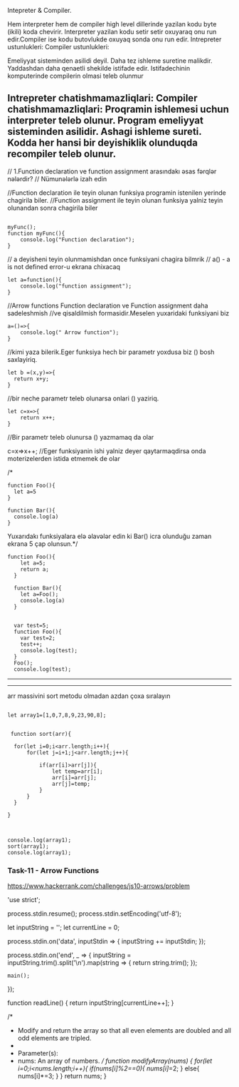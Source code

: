 Intepreter & Compiler.

 Hem interpreter hem de compiler high level dillerinde yazilan kodu byte (ikili) koda chevirir.
 Interpreter yazilan kodu setir setir oxuyaraq onu run  edir.Compiler ise kodu butovlukde oxuyaq sonda onu run
 edir.
   Intrepreter ustunlukleri:                                        Compiler ustunlukleri:
   
   Emeliyyat sisteminden asilidi deyil.                              Daha tez ishleme suretine malikdir.                  
   Yaddashdan daha qenaetli shekilde istifade edir.                  Istifadechinin komputerinde compilerin olmasi teleb olunmur
   
   Intrepreter chatishmamazliqlari:                                 Compiler chatishmamazliqlari:
   Proqramin ishlemesi uchun interpreter teleb olunur.              Program emeliyyat sisteminden asilidir.
   Ashagi ishleme sureti.                                           Kodda her hansi bir deyishiklik olunduqda recompiler teleb olunur.
-----------------------------------------------------------------------

// 1.Function declaration ve function assignment arasındakı əsas fərqlər nələrdir?
// Nümunələrlə izah edin

//Function declaration ile teyin olunan funksiya programin istenilen yerinde chagirila biler.
//Function assignment ile   teyin olunan funksiya yalniz teyin olunandan sonra chagirila biler

```

myFunc();
function myFunc(){
    console.log("Function declaration");
}
```


// a deyisheni teyin olunmamishdan once funksiyani chagira bilmrik
// a() -  a is not defined error-u ekrana chixacaq
```
let a=function(){
    console.log("function assignment");
}
```
//Arrow functions  Function declaration ve Function assignment daha sadeleshmish 
//ve qisaldilmish formasidir.Meselen yuxaridaki funksiyani biz
```
a=()=>{
    console.log(" Arrow function");
}
```
 //kimi yaza bilerik.Eger funksiya hech bir parametr yoxdusa biz () bosh saxlayiriq.
  ```
 let b =(x,y)=>{
    return x+y;
}
```
//bir neche parametr teleb olunarsa  onlari () yaziriq.
```
let c=x=>{
    return x++;
}
```
//Bir parametr teleb olunursa () yazmamaq da olar

c=x=>x++; //Eger funksiyanin ishi yalniz deyer qaytarmaqdirsa onda moterizelerden istida etmemek de olar



/*
```
function Foo(){
  let a=5
}

function Bar(){
  console.log(a)
}
```
Yuxarıdakı funksiyalara elə əlavələr edin ki Bar() icra olunduğu zaman ekrana 5 çap olunsun.*/
```
function Foo(){
    let a=5;
    return a;
  }

  function Bar(){
    let a=Foo();
    console.log(a)
  }

  
  var test=5;
  function Foo(){
    var test=2;
    test++;
    console.log(test);
  }
  Foo();
  console.log(test);
  ```
  ------------------------------------------------------------------------------
  --------------------
  arr massivini sort metodu olmadan azdan çoxa sıralayın
 
 
  ```

  let array1=[1,0,7,8,9,23,90,8];

   
   function sort(arr){
  
    for(let i=0;i<arr.length;i++){
        for(let j=i+1;j<arr.length;j++){

            if(arr[i]>arr[j]){
                let temp=arr[i];
                arr[i]=arr[j];
                arr[j]=temp;
            }
        }
    }

}



console.log(array1); 
sort(array1);
console.log(array1); 

```
### Task-11 - Arrow Functions

https://www.hackerrank.com/challenges/js10-arrows/problem

'use strict';

process.stdin.resume();
process.stdin.setEncoding('utf-8');

let inputString = '';
let currentLine = 0;

process.stdin.on('data', inputStdin => {
    inputString += inputStdin;
});

process.stdin.on('end', _ => {
    inputString = inputString.trim().split('\n').map(string => {
        return string.trim();
    });
    
    main();    
});

function readLine() {
    return inputString[currentLine++];
}

/*
 * Modify and return the array so that all even elements are doubled and all odd elements are tripled.
 * 
 * Parameter(s):
 * nums: An array of numbers.
 */
function modifyArray(nums) {
    for(let i=0;i<nums.length;i++){
        if(nums[i]%2==0){
            nums[i]*=2;
        }
        else{
            nums[i]*=3;
        }
    } 
    return nums;
 }


